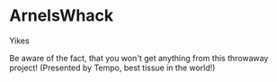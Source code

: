 # ArneIsWhack
Yikes

Be aware of the fact, that you won't get anything from this throwaway project!
(Presented by Tempo, best tissue in the world!)
